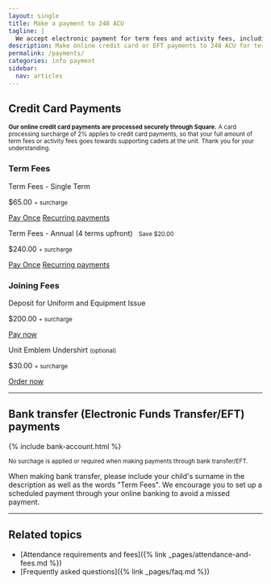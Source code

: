 ```yaml
---
layout: single
title: Make a payment to 248 ACU
tagline: |
  We accept electronic payment for term fees and activity fees, including credit card payments and bank transfers.
description: Make online credit card or EFT payments to 248 ACU for term fees and activity fees
permalink: /payments/
categories: info payment
sidebar:
  nav: articles
---
```



## Credit Card Payments

<small><strong>Our online credit card payments are processed securely through Square.</strong> A card processing surcharge of 2% applies to credit card payments, so that your full amount of term fees or activity fees goes towards supporting cadets at the unit. Thank you for your understanding.</small>

### Term Fees

<div class="fees__credit-card">
  <div class="fees__box">
      <p class="fees__box__title">Term Fees - Single Term</p>
      <p class="fees__box__price"><span class="fees__box__price--amount">$65.00</span> <small>+ surcharge</small></p>
      <div class="fees__button-group">
        <a target="_blank" data-url="https://square.link/u/lNgAjpJP?src=embd" href="https://square.link/u/lNgAjpJP?src=embed" class="square-checkout-button fees__button">Pay Once</a>
        <a target="_blank" data-url="https://square.link/u/J6nlNKC9?src=embd" href="https://square.link/u/J6nlNKC9?src=embed" class="square-checkout-button fees__button fees__button--alt">Recurring payments</a>
      </div>
  </div>
  <div class="fees__box">
      <p class="fees__box__title">Term Fees - Annual (4 terms upfront)  &nbsp;&nbsp;<small>Save $20.00</small></p>
      <p class="fees__box__price"><span class="fees__box__price--amount">$240.00</span> <small>+ surcharge</small></p>
      <div class="fees__button-group">
        <a target="_blank" data-url="https://square.link/u/KrKdDTJX?src=embd" href="https://square.link/u/KrKdDTJX?src=embed" class="square-checkout-button fees__button">Pay Once</a>
        <a target="_blank" data-url="https://square.link/u/sKTfBsx8?src=embd" href="https://square.link/u/sKTfBsx8?src=embed" class="square-checkout-button fees__button fees__button--alt">Recurring payments</a>
      </div>
  </div>
</div>


### Joining Fees

<div class="fees__credit-card">
  <div class="fees__box">
      <p class="fees__box__title">Deposit for Uniform and Equipment Issue </p>
      <p class="fees__box__price"><span class="fees__box__price--amount">$200.00</span> <small>+ surcharge</small></p>
      <div class="fees__button-group">
        <a target="_blank" data-url="https://square.link/u/Y4rlINVY?src=embd" href="https://square.link/u/Y4rlINVY?src=embed" class="square-checkout-button fees__button">Pay now</a>
      </div>
  </div>
  <div class="fees__box">
      <p class="fees__box__title">Unit Emblem Undershirt <small>(optional)</small></p>
      <p class="fees__box__price"><span class="fees__box__price--amount">$30.00</span> <small>+ surcharge</small></p>
      <div class="fees__button-group">
        <a target="_blank" data-url="https://square.link/u/MlhHex1A?src=embed" href="https://square.link/u/MlhHex1A?src=embed" class="square-checkout-button fees__button">Order now</a>
      </div>
  </div>
</div>

















---

## Bank transfer (Electronic Funds Transfer/EFT) payments

{% include bank-account.html %}

<small>No surchage is applied or required when making payments through bank transfer/EFT.</small>

When making bank transfer, please include your child's surname in the description as well as the words "Term Fees". We encourage you to set up a scheduled payment through your online banking to avoid a missed payment.

---

## Related topics

- [Attendance requirements and fees]({% link _pages/attendance-and-fees.md %})
- [Frequently asked questions]({% link _pages/faq.md %})

<script>
  function showCheckoutWindow(e) {
    e.preventDefault();

    const url = this.getAttribute('data-url');
    const title = 'Square Payment Links';

    // Some platforms embed in an iframe, so we want to top window to calculate sizes correctly
    const topWindow = window.top ? window.top : window;

    // Fixes dual-screen position                                Most browsers          Firefox
    const dualScreenLeft = topWindow.screenLeft !==  undefined ? topWindow.screenLeft : topWindow.screenX;
    const dualScreenTop = topWindow.screenTop !==  undefined   ? topWindow.screenTop  : topWindow.screenY;

    const width = topWindow.innerWidth ? topWindow.innerWidth : document.documentElement.clientWidth ? document.documentElement.clientWidth : screen.width;
    const height = topWindow.innerHeight ? topWindow.innerHeight : document.documentElement.clientHeight ? document.documentElement.clientHeight : screen.height;

    const h = height * .75;
    const w = 500;

    const systemZoom = width / topWindow.screen.availWidth;
    const left = (width - w) / 2 / systemZoom + dualScreenLeft;
    const top = (height - h) / 2 / systemZoom + dualScreenTop;
    const newWindow = window.open(url, title, `scrollbars=yes, width=${w / systemZoom}, height=${h / systemZoom}, top=${top}, left=${left}`);

    if (window.focus) newWindow.focus();
  }

  // This overrides the default checkout button click handler to show the embed modal
  // instead of opening a new tab with the given link url
  const paymentButtons = document.querySelectorAll('.square-checkout-button');
  for (const paymentButton of paymentButtons) {
    paymentButton.addEventListener('click', showCheckoutWindow);
  }
</script>
